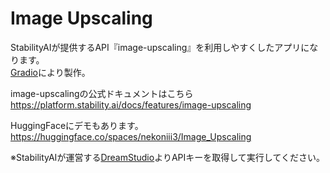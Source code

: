 # Image Upscaling

StabilityAIが提供するAPI『image-upscaling』を利用しやすくしたアプリになります。<br>
[Gradio](https://gradio.app/)により製作。<br>

image-upscalingの公式ドキュメントはこちら<br>
https://platform.stability.ai/docs/features/image-upscaling

HuggingFaceにデモもあります。
https://huggingface.co/spaces/nekoniii3/Image_Upscaling

※StabilityAIが運営する[DreamStudio](https://beta.dreamstudio.ai/)よりAPIキーを取得して実行してください。
